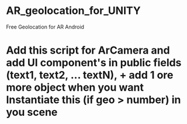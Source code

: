# AR_geolocation_for_UNITY
Free Geolocation for AR Android 
# Add this script for ArCamera and add UI component's in public fields (text1, text2, ... textN), + add 1 ore more object when you want Instantiate this (if geo > number) in you scene 
